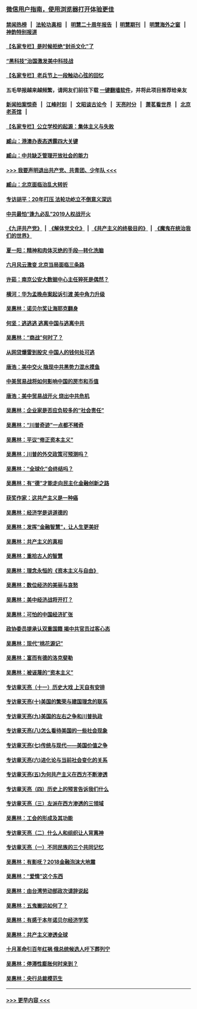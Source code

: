 ### [微信用户指南，使用浏览器打开体验更佳](https://github.com/gfw-breaker/banned-news1/blob/master/indexes/wechat-guide.md?t=0)
#### [禁闻热榜](热点新闻.md?t=0)  &nbsp;&nbsp;|&nbsp;&nbsp; [法轮功真相](https://github.com/gfw-breaker/truth/blob/master/README.md?t=0) &nbsp;&nbsp;|&nbsp;&nbsp; [明慧二十周年报告](https://github.com/gfw-breaker/mh-reports/blob/master/README.md?t=0) &nbsp;&nbsp;|&nbsp;&nbsp;[明慧期刊](https://github.com/gfw-breaker/mh-qikan) &nbsp;&nbsp;|&nbsp;&nbsp; [明慧海外之窗](https://github.com/gfw-breaker/mh-news/blob/master/README.md?t=0) &nbsp;&nbsp;|&nbsp;&nbsp; [神韵特别报道](https://github.com/gfw-breaker/mh-news/blob/master/shenyun.md?t=0)
#### [【名家专栏】是时候拒绝“封杀文化”了](../pages/nsc423/n11814093.md?t=02131455) 
#### [“黑科技”治国激发美中科技战](../pages/nsc423/n11638056.md?t=02131455) 
#### [【名家专栏】老兵节上一段触动心弦的回忆](../pages/nsc423/n11646016.md?t=02131455) 
#### 五毛举报越来越频繁，请网友们前往下载 [一键翻墙软件](https://github.com/gfw-breaker/ssr-accounts)，并将此项目推荐给亲友
#### [新闻拍案惊奇](https://github.com/gfw-breaker/banned-news1/blob/master/pages/link4.md) &nbsp;&nbsp;|&nbsp;&nbsp; [江峰时刻](https://github.com/gfw-breaker/banned-news1/blob/master/pages/link4.md) &nbsp;&nbsp;|&nbsp;&nbsp; [文昭谈古论今](https://github.com/gfw-breaker/banned-news1/blob/master/pages/link4.md) &nbsp;&nbsp;|&nbsp;&nbsp; [天亮时分](https://github.com/gfw-breaker/banned-news1/blob/master/pages/link4.md) &nbsp;&nbsp;|&nbsp;&nbsp; [萧茗看世界](https://github.com/gfw-breaker/banned-news1/blob/master/pages/link4.md) &nbsp;&nbsp;|&nbsp;&nbsp; [北京老茶馆](https://github.com/gfw-breaker/banned-news1/blob/master/pages/link4.md) &nbsp;&nbsp;|&nbsp;&nbsp; 
#### [【名家专栏】公立学校的起源：集体主义与失败](../pages/nsc423/n11601833.md?t=02131455) 
#### [臧山：港澳办表态透露四大关键](../pages/nsc423/n11421628.md?t=02131455) 
#### [臧山：中共缺乏管理开放社会的能力](../pages/nsc423/n11407457.md?t=02131455) 
#### [>>> 我要声明退出共产党、共青团、少年队 <<<](https://github.com/begood0513/goodnews/blob/master/quit/letter.md) 
#### [臧山：北京面临治乱大转折](../pages/nsc423/n11406895.md?t=02131455) 
#### [专访胡平：20年打压 法轮功屹立不倒意义深远](../pages/nsc423/n11398800.md?t=02131455) 
#### [中共最怕“逢九必乱”2019人权战开火](../pages/nsc423/n11385248.md?t=02131455) 
#### [《九评共产党》](https://github.com/begood0513/9ping.md/blob/master/README.md) &nbsp;|&nbsp; [《解体党文化》](../../../../jtdwh.md/blob/master/README.md)  &nbsp;|&nbsp; [《共产主义的终极目的》](../../../../gczydzjmd.md/blob/master/README.md) &nbsp;|&nbsp; [《魔鬼在统治我们的世界》](../../../../mgztzwmdsj.md/blob/master/README.md) 
#### [夏一阳：精神和肉体灭绝的手段—转化洗脑](../pages/nsc423/n11368250.md?t=02131455) 
#### [六月风云激变 北京当局面临三条路](../pages/nsc423/n11313668.md?t=02131455) 
#### [许茹：南京公安大数据中心主任猝死是偶然？](../pages/nsc423/n11064744.md?t=02131455) 
#### [横河：华为孟晚舟案起诉引渡 美中角力升级](../pages/nsc423/n11027230.md?t=02131455) 
#### [吴惠林：诺贝尔奖让海耶克翻身](../pages/nsc423/n10890049.md?t=02131455) 
#### [何坚：逃逃逃 逃离中国与逃离中共](../pages/nsc423/n10592891.md?t=02131455) 
#### [吴惠林：“商战”何时了？](../pages/nsc423/n10573558.md?t=02131455) 
#### [从网贷爆雷到股灾 中国人的钱何处可逃](../pages/nsc423/n10572800.md?t=02131455) 
#### [唐浩：美中交火 隐现中共黑势力混水摸鱼](../pages/nsc423/n10544040.md?t=02131455) 
#### [中美贸易战将如何影响中国的房市和币值](../pages/nsc423/n10543697.md?t=02131455) 
#### [唐浩：美中贸易战开火 烧出中共危机](../pages/nsc423/n10540126.md?t=02131455) 
#### [吴惠林：企业家是否应负较多的“社会责任”](../pages/nsc423/n10535022.md?t=02131455) 
#### [吴惠林：“川普奇迹”一点都不稀奇](../pages/nsc423/n10512808.md?t=02131455) 
#### [吴惠林：平议“修正资本主义”](../pages/nsc423/n10495724.md?t=02131455) 
#### [吴惠林：川普的外交政策可预测吗？](../pages/nsc423/n10462387.md?t=02131455) 
#### [吴惠林：“全球化”会终结吗？](../pages/nsc423/n10452838.md?t=02131455) 
#### [吴惠林：有“德”才能走向民主化金融创新之路](../pages/nsc423/n10432292.md?t=02131455) 
#### [获奖作家：这共产主义是一种癌](../pages/nsc423/n10431541.md?t=02131455) 
#### [吴惠林：经济学是讲道德的](../pages/nsc423/n10398014.md?t=02131455) 
#### [吴惠林：发挥“金融智慧”，让人生更美好](../pages/nsc423/n10375019.md?t=02131455) 
#### [吴惠林：共产主义的真相](../pages/nsc423/n10351394.md?t=02131455) 
#### [吴惠林：重拾古人的智慧](../pages/nsc423/n10337691.md?t=02131455) 
#### [吴惠林：理念永恒的《资本主义与自由》](../pages/nsc423/n10316274.md?t=02131455) 
#### [吴惠林：数位经济的美丽与哀愁](../pages/nsc423/n10292946.md?t=02131455) 
#### [吴惠林：美中经济战将开打？](../pages/nsc423/n10258825.md?t=02131455) 
#### [吴惠林：可怕的中国经济扩张](../pages/nsc423/n10219147.md?t=02131455) 
#### [政协委员提承认双重国籍 揭中共官员过客心态](../pages/nsc423/n10208809.md?t=02131455) 
#### [吴惠林：现代“桃花源记”](../pages/nsc423/n10185234.md?t=02131455) 
#### [吴惠林：富而有德的洛克斐勒](../pages/nsc423/n10142264.md?t=02131455) 
#### [吴惠林：被诬蔑的“资本主义”](../pages/nsc423/n10124816.md?t=02131455) 
#### [专访章天亮（十一）历史大戏 上天自有安排](../pages/nsc423/n10094905.md?t=02131455) 
#### [专访章天亮(十)美国的繁荣与建国理念的联系](../pages/nsc423/n10094899.md?t=02131455) 
#### [专访章天亮(九)美国的左右之争和川普执政](../pages/nsc423/n10094889.md?t=02131455) 
#### [专访章天亮(八)怎么看待美国的一些社会现象](../pages/nsc423/n10094857.md?t=02131455) 
#### [专访章天亮(七)传统与现代——美国价值之争](../pages/nsc423/n10093140.md?t=02131455) 
#### [专访章天亮(六)进化论与当前社会变化的关系](../pages/nsc423/n10092036.md?t=02131455) 
#### [专访章天亮(五)为何共产主义在西方不断渗透](../pages/nsc423/n10083620.md?t=02131455) 
#### [专访章天亮（四）历史上的预言告诉我们什么](../pages/nsc423/n10083606.md?t=02131455) 
#### [专访章天亮（三）左派在西方渗透的三领域](../pages/nsc423/n10081115.md?t=02131455) 
#### [吴惠林：工会的形成及其功能](../pages/nsc423/n10080633.md?t=02131455) 
#### [专访章天亮（二）什么人和组织让人背离神](../pages/nsc423/n10076637.md?t=02131455) 
#### [专访章天亮（一）不同民族的三个共同记忆](../pages/nsc423/n10074188.md?t=02131455) 
#### [吴惠林：有影呒？2018金融泡沫大地震](../pages/nsc423/n10040534.md?t=02131455) 
#### [吴惠林：“爱情”这个东西](../pages/nsc423/n10019423.md?t=02131455) 
#### [吴惠林：由台湾劳动部政次请辞说起](../pages/nsc423/n9979679.md?t=02131455) 
#### [吴惠林：五鬼搬运如何了？](../pages/nsc423/n9925338.md?t=02131455) 
#### [吴惠林：有感于本年诺贝尔经济学奖](../pages/nsc423/n9871883.md?t=02131455) 
#### [吴惠林：共产主义渗透全球](../pages/nsc423/n9812748.md?t=02131455) 
#### [十月革命引百年红祸 俄总统候选人吁下葬列宁](../pages/nsc423/n9810182.md?t=02131455) 
#### [吴惠林：停滞性膨胀何时来到？](../pages/nsc423/n9764136.md?t=02131455) 
#### [吴惠林：央行总裁模范生](../pages/nsc423/n9728134.md?t=02131455) 

----
#### [ >>> 更早内容 <<< ](../indexes/nsc423-earlier.md)
